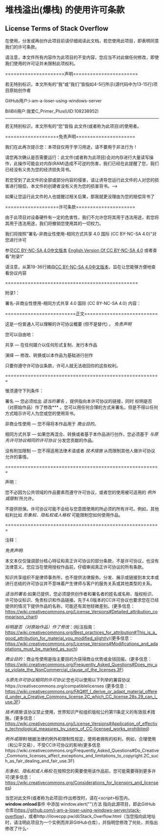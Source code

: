 # 堆栈溢出(爆栈) 的使用许可条款

## License Terms of Stack Overflow 

在使用，分发或再创作此项目前请仔细阅读此文档，若您使用此项目，即表明同意我们的许可条款。

请注意，本文件所有内容作为此项目的不变内容，您应当不对此做任何修改，即使我们使用的许可证并未限制此项权利。

=====================声明=======================

若无特别标识，本文所有的“我”或“我们”皆指如4-5行所示(源代码中为13-15行)项目原始创作者

GitHub用户:i-am-a-loser-using-windows-server

BiliBili用户:我爱C_Primer_Plus(UID:108238952)

-----------------------------------------------

若无特别标识，本文所有的“您”皆指 此文件(或者称为此项目)的使用者。

===================免责声明=====================

我们在此再次提示您：本项目仅用于学习用途，请不要用于非法行为！

请您再次确认是否需要运行：此文件(或者称为此项目)会对内存进行大量读写操作，此操作可能会对内存(RAM)造成不可逆的伤害，我们已经在此提醒了您，我们已经没有义务为您的经济损失背书。

若您受到了此文件的全部或部分内容的侵害，请让诱导您运行此文件的人对您的损害进行赔偿，本文件的创建者没有义务为您的损害背书。-->

如果让您运行此文件的人也提醒过相关后果，那我就更没理由为您的赔偿背书了

===================许可条款=====================

由于此项目对设备硬件有一定的危害性，我们不允许您将其用于违法用途，若您将其用于违法用途，我们将撤销您使用其的一切权力。

我们将按照"署名-非商业性使用-相同方式共享 4.0 国际 (CC BY-NC-SA 4.0)"对您进行许可

参见[CC BY-NC-SA 4.0中文版本](https://creativecommons.org/licenses/by-nc-sa/4.0/deed.zh)
[English Version Of CC BY-NC-SA 4.0](https://creativecommons.org/licenses/by-nc-sa/4.0/deed.en) 或者查看"附录1"

请注意，从第19-36行摘自[CC BY-NC-SA 4.0中文版本](https://creativecommons.org/licenses/by-nc-sa/4.0/deed.zh)，旨在让您能够方便地查看协议内容

===============================================

附录1：

署名-非商业性使用-相同方式共享 4.0 国际 (CC BY-NC-SA 4.0) 内容：

=========================正文==========================

这是一份普通人可以理解的许可协议概要 (但不是替代) 。 *免责声明*

您可以自由地：

共享 — 在任何媒介以任何形式复制、发行本作品

演绎 — 修改、转换或以本作品为基础进行创作

只要你遵守许可协议条款，许可人就无法收回你的这些权利。

=======================================================

惟须遵守下列条件：

署名 — 您必须给出 *适当的署名* ，提供指向本许可协议的链接，同时 标明是否（对原始作品）作了修改*** 。您可以用任何合理的方式来署名，但是不得以任何方式暗示许可人为您或您的使用背书。

非商业性使用 — 您不得将本作品用于 *商业目的*。

相同方式共享 — 如果您再混合、转换或者基于本作品进行创作，您必须基于 *与原先许可协议相同的许可协议* 分发您贡献的作品。

没有附加限制 — 您不得适用法律术语或者 *技术措施* 从而限制其他人做许可协议允许的事情。

=======================================================

声明：

您不必因为公共领域的作品要素而遵守许可协议，或者您的使用被可适用的 *例外或限制* 所允许。

不提供担保。许可协议可能不会给与您意图使用的所必须的所有许可。例如，其他权利比如 *形象权、隐私权或人格权* 可能限制您如何使用作品。

=======================================================

注释：

*免责声明*:

本文本仅仅强调部分核心特征和真正许可协议的部分条款，不是许可协议，也没有法律意义。您应当在使用授权作品前，仔细审阅真正许可协议的所有条款。

知识共享组织不是律师事务所，也不提供法律服务。分发、展示或链接到本文本或进行总结的许可协议并不意味着产生律师与客户的服务关系或其他类型的关系。

*适当的署名*:如果已提供，您必须提供创作者和署名者的姓名或名称、版权标识、许可协议标识、免责标识和作品链接。先于4.0版本的CC许可协议也要求您在已经提供的情况下提供作品的名称，可能还有其他轻微差别。(更多信息：https://wiki.creativecommons.org/License_Versions#Detailed_attribution_comparison_chart)

*标明是否（对原始作品）作了修改*：(标注指南：https://wiki.creativecommons.org/Best_practices_for_attribution#This_is_a_good_attribution_for_material_you_modified_slightly)(更多信息：https://wiki.creativecommons.org/License_Versions#Modifications_and_adaptations_must_be_marked_as_such)

*商业目的*：商业性使用是指主要目的为获得商业优势或金钱回报。(更多信息：https://wiki.creativecommons.org/Frequently_Asked_Questions#Does_my_use_violate_the_NonCommercial_clause_of_the_licenses.3F)

*与原先许可协议相同的许可协议*:您也可以使用以下列举的兼容协议https://creativecommons.org/compatiblelicenses (更多信息：https://wiki.creativecommons.org/FAQ#If_I_derive_or_adapt_material_offered_under_a_Creative_Commons_license.2C_which_CC_license.28s.29_can_I_use.3F)

*技术措施*:该协议禁止使用，世界知识产权组织版权公约第11条定义的有效技术措施，(更多信息：https://wiki.creativecommons.org/License_Versions#Application_of_effective_technological_measures_by_users_of_CC-licensed_works_prohibited)

*例外或限制*:根据法律的例外和限制性规定，使用者拥有的权利，例如，合理使用（和公平交易），不受CC许可协议的影响(更多信息https://wiki.creativecommons.org/Frequently_Asked_Questions#Do_Creative_Commons_licenses_affect_exceptions_and_limitations_to_copyright.2C_such_as_fair_dealing_and_fair_use.3F)

*形象权、隐私权或人格权*:在按照您的需要使用该作品前，您可能需要得到更多许可(更多信息：https://wiki.creativecommons.org/Considerations_for_licensors_and_licensees)

当您对此文件(或者称为此项目)作出修改时，请在<*script*>标签内，**window.onload**事件 中添加 window.alert("")方法 指向此源项目，即此GitHub仓库(https://github.com/i-am-a-loser-using-windows-server/stack-overflow)，或者http://ilovecpp.pw/dl/Stack_Overflow.html（当您指向此地址时，请注明此项目为一个实例而并非GitHub仓库），并指明您修改了何处，并指出修改了什么-
